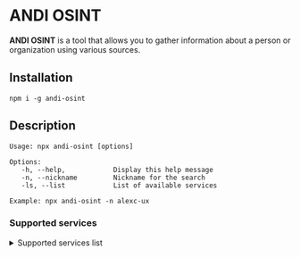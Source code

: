# ANDI OSINT

**ANDI OSINT** is a tool that allows you to gather information about a person or organization using various sources.

## Installation

```
npm i -g andi-osint
```

## Description

```
Usage: npx andi-osint [options]

Options:
   -h, --help,            Display this help message
   -n, --nickname         Nickname for the search
   -ls, --list            List of available services

Example: npx andi-osint -n alexc-ux
```

### Supported services

<details>
  <summary>Supported services list</summary>

1. github.com
2. vk.com
3. akniga.org
4. pikabu.ru
5. pinterest
6. music.yandex.ru
7. youtube.com
8. pornhub.com
9. tiktok.com
10. paypal.com
11. patreon.com
12. soundcloud.com
13. about.me
14. wikipedia.org
15. jimdofree.com
16. tumblr.com

</details>
